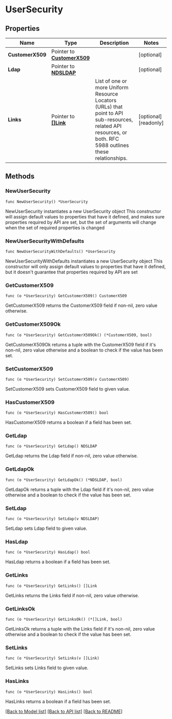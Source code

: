 # UserSecurity

## Properties

Name | Type | Description | Notes
------------ | ------------- | ------------- | -------------
**CustomerX509** | Pointer to [**CustomerX509**](CustomerX509.md) |  | [optional] 
**Ldap** | Pointer to [**NDSLDAP**](NDSLDAP.md) |  | [optional] 
**Links** | Pointer to [**[]Link**](Link.md) | List of one or more Uniform Resource Locators (URLs) that point to API sub-resources, related API resources, or both. RFC 5988 outlines these relationships. | [optional] [readonly] 

## Methods

### NewUserSecurity

`func NewUserSecurity() *UserSecurity`

NewUserSecurity instantiates a new UserSecurity object
This constructor will assign default values to properties that have it defined,
and makes sure properties required by API are set, but the set of arguments
will change when the set of required properties is changed

### NewUserSecurityWithDefaults

`func NewUserSecurityWithDefaults() *UserSecurity`

NewUserSecurityWithDefaults instantiates a new UserSecurity object
This constructor will only assign default values to properties that have it defined,
but it doesn't guarantee that properties required by API are set

### GetCustomerX509

`func (o *UserSecurity) GetCustomerX509() CustomerX509`

GetCustomerX509 returns the CustomerX509 field if non-nil, zero value otherwise.

### GetCustomerX509Ok

`func (o *UserSecurity) GetCustomerX509Ok() (*CustomerX509, bool)`

GetCustomerX509Ok returns a tuple with the CustomerX509 field if it's non-nil, zero value otherwise
and a boolean to check if the value has been set.

### SetCustomerX509

`func (o *UserSecurity) SetCustomerX509(v CustomerX509)`

SetCustomerX509 sets CustomerX509 field to given value.

### HasCustomerX509

`func (o *UserSecurity) HasCustomerX509() bool`

HasCustomerX509 returns a boolean if a field has been set.

### GetLdap

`func (o *UserSecurity) GetLdap() NDSLDAP`

GetLdap returns the Ldap field if non-nil, zero value otherwise.

### GetLdapOk

`func (o *UserSecurity) GetLdapOk() (*NDSLDAP, bool)`

GetLdapOk returns a tuple with the Ldap field if it's non-nil, zero value otherwise
and a boolean to check if the value has been set.

### SetLdap

`func (o *UserSecurity) SetLdap(v NDSLDAP)`

SetLdap sets Ldap field to given value.

### HasLdap

`func (o *UserSecurity) HasLdap() bool`

HasLdap returns a boolean if a field has been set.

### GetLinks

`func (o *UserSecurity) GetLinks() []Link`

GetLinks returns the Links field if non-nil, zero value otherwise.

### GetLinksOk

`func (o *UserSecurity) GetLinksOk() (*[]Link, bool)`

GetLinksOk returns a tuple with the Links field if it's non-nil, zero value otherwise
and a boolean to check if the value has been set.

### SetLinks

`func (o *UserSecurity) SetLinks(v []Link)`

SetLinks sets Links field to given value.

### HasLinks

`func (o *UserSecurity) HasLinks() bool`

HasLinks returns a boolean if a field has been set.


[[Back to Model list]](../README.md#documentation-for-models) [[Back to API list]](../README.md#documentation-for-api-endpoints) [[Back to README]](../README.md)


